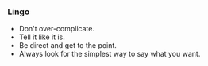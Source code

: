 ### Lingo

* Don't over-complicate.
* Tell it like it is.
* Be direct and get to the point.
* Always look for the simplest way to say what you want.
